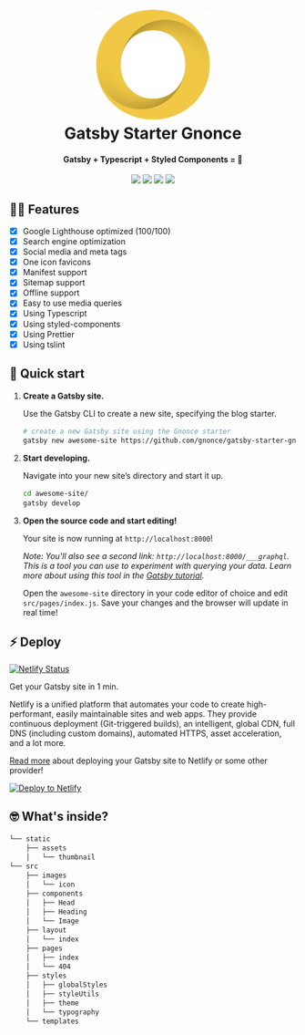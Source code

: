 <h1 align="center">
    <img alt="Gnonce" title="Gnonce" src="https://github.com/Gnonce/gatsby-starter-gnonce/blob/master/src/images/icon.png" width="200"> </br>
    Gatsby Starter Gnonce
</h1>

<h4 align="center">
  Gatsby + Typescript + Styled Components = 💖
</h4>

<p align="center"><img src="	https://img.shields.io/maintenance/yes/2019.svg"> <a target="_blank" href="https://gatsby-starter-gnonce.netlify.com/"><img src="https://img.shields.io/website-up-down-green-red/https/gatsby-starter-gnonce.netlify.com.svg"></a> <img src="https://img.shields.io/github/package-json/v/gnonce/gatsby-starter-gnonce.svg?color=blue"> <img src="https://img.shields.io/badge/license-MIT-brightgreen.svg">
</p>

## 👩‍💻 Features

- [x] Google Lighthouse optimized (100/100)
- [x] Search engine optimization
- [x] Social media and meta tags
- [x] One icon favicons
- [x] Manifest support
- [x] Sitemap support
- [x] Offline support
- [x] Easy to use media queries
- [x] Using Typescript
- [x] Using styled-components
- [x] Using Prettier
- [x] Using tslint

## 🚀 Quick start

1.  **Create a Gatsby site.**

    Use the Gatsby CLI to create a new site, specifying the blog starter.

    ```sh
    # create a new Gatsby site using the Gnonce starter
    gatsby new awesome-site https://github.com/gnonce/gatsby-starter-gnonce
    ```

2.  **Start developing.**

    Navigate into your new site’s directory and start it up.

    ```sh
    cd awesome-site/
    gatsby develop
    ```

3.  **Open the source code and start editing!**

    Your site is now running at `http://localhost:8000`!

    _Note: You'll also see a second link: _`http://localhost:8000/___graphql`_. This is a tool you can use to experiment with querying your data. Learn more about using this tool in the [Gatsby tutorial](https://www.gatsbyjs.org/tutorial/part-five/#introducing-graphiql)._

    Open the `awesome-site` directory in your code editor of choice and edit `src/pages/index.js`. Save your changes and the browser will update in real time!

## ⚡️ Deploy

[![Netlify Status](https://api.netlify.com/api/v1/badges/184bab96-1bf5-41f0-bb14-df00c5e9ec68/deploy-status)](https://app.netlify.com/sites/gatsby-starter-gnonce/deploys)

Get your Gatsby site in 1 min.

Netlify is a unified platform that automates your code to create high-performant, easily maintainable sites and web apps. They provide continuous deployment (Git-triggered builds), an intelligent, global CDN, full DNS (including custom domains), automated HTTPS, asset acceleration, and a lot more.

<a href="https://www.gatsbyjs.org/docs/deploying-and-hosting/">Read more</a> about deploying your Gatsby site to Netlify or some other provider!

<a href="https://app.netlify.com/start/deploy?repository=https://github.com/gnonce/gatsby-starter-gnonce" target="_blank"><img src="https://www.netlify.com/img/deploy/button.svg" alt="Deploy to Netlify"></a>

## 🤓 What's inside?

```
└── static
    ├── assets
    │   └── thumbnail
└── src
    ├── images
    │   └── icon
    ├── components
    │   ├── Head
    │   ├── Heading
    │   └── Image
    ├── layout
    │   └── index
    ├── pages
    │   ├── index
    │   └── 404
    ├── styles
    │   ├── globalStyles
    │   ├── styleUtils
    │   ├── theme
    │   └── typography
    └── templates

```
